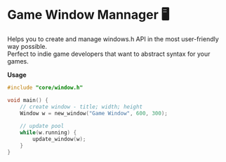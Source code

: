 # Game Window Mannager 🖥
Helps you to create and manage windows.h API in the most user-friendly way possible.<br/>
Perfect to indie game developers that want to abstract syntax for your games.

**Usage**
```c
#include "core/window.h"

void main() {
    // create window - title; width; height
    Window w = new_window("Game Window", 600, 300);
  
    // update pool
    while(w.running) {
        update_window(w);
    }
}
```
